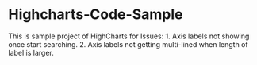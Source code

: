 # Highcharts-Code-Sample
This is sample project of HighCharts for Issues: 1. Axis labels not showing once start searching. 2. Axis labels not getting multi-lined when length of label is larger. 
